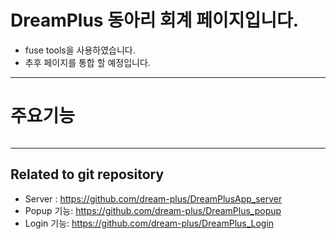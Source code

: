 # DreamPlus 동아리 회계 페이지입니다.

* fuse tools을 사용하였습니다.
* 추후 페이지를 통합 할 예정입니다.

* * * 

# 주요기능
```

```

* * *

## Related to git repository

* Server : https://github.com/dream-plus/DreamPlusApp_server
* Popup 기능: https://github.com/dream-plus/DreamPlus_popup
* Login 기능: https://github.com/dream-plus/DreamPlus_Login

